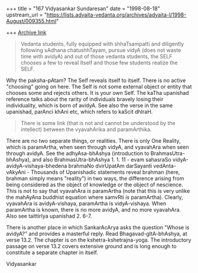 +++
title = "167 Vidyasankar Sundaresan"
date = "1998-08-18"
upstream_url = "https://lists.advaita-vedanta.org/archives/advaita-l/1998-August/009355.html"

+++
[Archive link](https://lists.advaita-vedanta.org/archives/advaita-l/1998-August/009355.html)

> Vedanta students, fully equipped with shhaTsampatti and diligently
> following sAdhana chatushhTayam, pursue vidyA (does not waste time
> with avidyA) and out of those vedanta students, the SELF chooses a
> few to reveal Itself and those few students realize the SELF.

Why the paksha-pAtam? The Self reveals itself to itself. There is no
active "choosing" going on here. The Self is not some external object or
entity that chooses some and rejects others. It is your own Self. The
kaTha upanishad reference talks about the rarity of individuals bravely
losing their individuality, which is born of avidyA. See also the verse in
the same upanishad, parAnci khAni etc, which refers to kaScit dhIraH.

> There is some link (that is not and cannot be understood by the
> intellect) between the vyavahArika and paramArthika.

There are no two separate things, or realities. There is only One Reality,
which is paramArtha, when seen through vidyA, and vyavahAra when seen
through avidyA. See the adhyAsa-bhAshya (introduction to
BrahmasUtra-bhAshya), and also BrahmasUtra-bhAshya 1. 1. 11 - evam
sahasraSo vidyA-avidyA-vishaya-bhedena brahmaNo dvirUpatAm darSayanti
vedAnta-vAkyAni - Thousands of Upanishadic statements reveal brahman
(here, brahman simply means "reality") in two ways, the difference
arising from being considered as the object of knowledge or the object of
nescience. This is not to say that vyavahAra *is* paramArtha (note that
this is very unlike the mahAyAna buddhist equation where samvRti *is*
paramArtha). Clearly, vyavahAra is avidyA-vishaya, paramArtha is
vidyA-vishaya. When paramArtha is known, there is no more avidyA, and no
more vyavahAra. Also see taittirIya upanishad 2. 6-7.

There is another place in which SankarAcArya asks the question "Whose is
avidyA?" and provides a masterful reply. Read Bhagavad-gItA-bhAshya, at
verse 13.2. The chapter is on the kshetra-kshetrajna-yoga. The
introductory passage on verse 13.2 covers extensive ground and is long
enough to constitute a separate chapter in itself.

Vidyasankar

